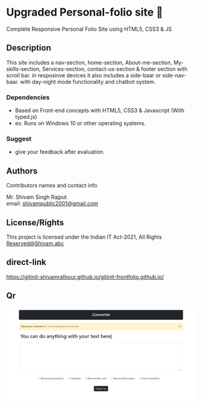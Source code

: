 # Upgraded Personal-folio site :partying_face:

Complete Responsive Personal Folio Site using HTML5, CSS3 & JS

## Description
This site includes a nav-section, home-section, About-me-section, My-skills-section, Services-section, contact-us-section & footer section with scroll bar. in resposinve devices it also includes a side-baar or side-nav-baar. with day-night mode functionality and chatbot system.

### Dependencies

* Based on Front-end concepts with HTML5, CSS3 & Javascript (With typed.js) 
* ex. Runs on Windows 10 or other operating syatems.

### Suggest
* give your feedback after evaluation.

## Authors

Contributors names and contact info

Mr. Shivam Singh Rajput  
email: shivampublic2001@gmail.com

## License/Rights

This project is licensed under the Indian IT Act-2021, All Rights Reserved@Shivam.abc

## direct-link

https://gitinit-shivamrathour.github.io/gitinit-frontfolio.github.io/

## Qr

![Test Image](https://github.com/gitinit-shivamrathour/gitinit-dotconverter.github.io/blob/main/Screenshot%202022-07-12%20010826.png)

